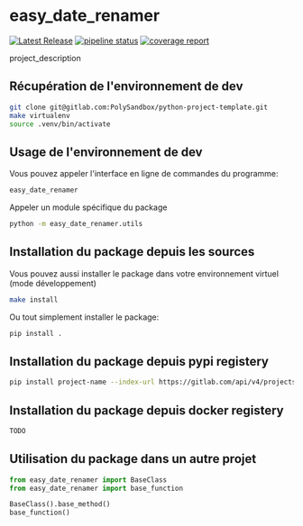 
# easy_date_renamer

[![Latest Release](https://gitlab.com/PolySandbox/python-project-template/-/badges/release.svg)](https://gitlab.com/PolySandbox/python-project-template/-/releases)
[![pipeline status](https://gitlab.com/PolySandbox/python-project-template/badges/main/pipeline.svg)](https://gitlab.com/PolySandbox/python-project-template/-/commits/main)
[![coverage report](https://gitlab.com/PolySandbox/python-project-template/badges/main/coverage.svg)](https://gitlab.com/PolySandbox/python-project-template/-/commits/main)

project_description

## Récupération de l'environnement de dev

```bash
git clone git@gitlab.com:PolySandbox/python-project-template.git
make virtualenv
source .venv/bin/activate
```

## Usage de l'environnement de dev

Vous pouvez appeler l'interface en ligne de commandes du programme:

```bash
easy_date_renamer
```

Appeler un module spécifique du package

```bash
python -m easy_date_renamer.utils
```

## Installation du package depuis les sources

Vous pouvez aussi installer le package dans votre environnement virtuel (mode développement)

```bash
make install
```

Ou tout simplement installer le package:

```bash
pip install .
```

## Installation du package depuis pypi registery

```bash
pip install project-name --index-url https://gitlab.com/api/v4/projects/62863242/packages/pypi/simple
```

## Installation du package depuis docker registery

```bash
TODO
```

## Utilisation du package dans un autre projet

```py
from easy_date_renamer import BaseClass
from easy_date_renamer import base_function

BaseClass().base_method()
base_function()
```
